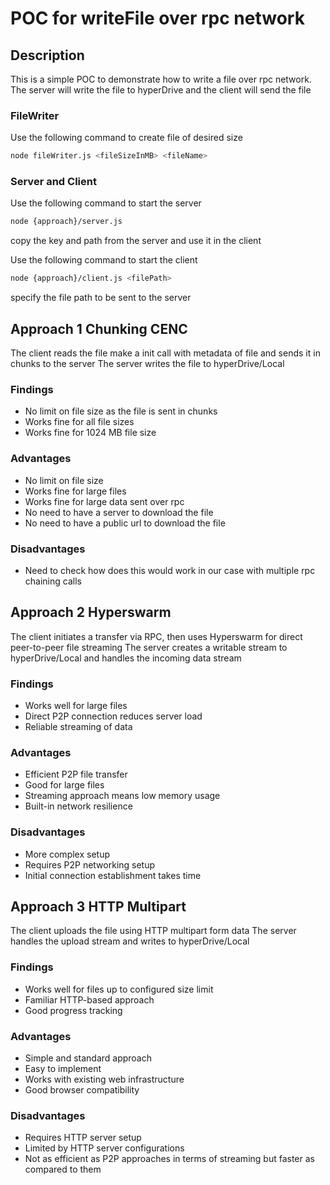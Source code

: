 # POC for writeFile over rpc network

## Description
This is a simple POC to demonstrate how to write a file over rpc network. The server will write the file to hyperDrive and the client will send the file


### FileWriter

Use the following command to create file of desired size

```bash
node fileWriter.js <fileSizeInMB> <fileName>
``` 

### Server and Client

Use the following command to start the server

```bash
node {approach}/server.js
```

copy the key and path from the server and use it in the client


Use the following command to start the client

```bash
node {approach}/client.js <filePath>
```
specify the file path to be sent to the server

## Approach 1 Chunking CENC

The client reads the file make a init call with metadata of file and sends it in chunks to the server
The server writes the file to hyperDrive/Local

### Findings
- No limit on file size as the file is sent in chunks
- Works fine for all file sizes
- Works fine for 1024 MB file size

### Advantages
- No limit on file size
- Works fine for large files
- Works fine for large data sent over rpc
- No need to have a server to download the file
- No need to have a public url to download the file

### Disadvantages
- Need to check how does this would work in our case with multiple rpc chaining calls

## Approach 2 Hyperswarm

The client initiates a transfer via RPC, then uses Hyperswarm for direct peer-to-peer file streaming
The server creates a writable stream to hyperDrive/Local and handles the incoming data stream

### Findings
- Works well for large files
- Direct P2P connection reduces server load
- Reliable streaming of data

### Advantages
- Efficient P2P file transfer
- Good for large files
- Streaming approach means low memory usage
- Built-in network resilience

### Disadvantages
- More complex setup
- Requires P2P networking setup
- Initial connection establishment takes time

## Approach 3 HTTP Multipart

The client uploads the file using HTTP multipart form data
The server handles the upload stream and writes to hyperDrive/Local

### Findings
- Works well for files up to configured size limit
- Familiar HTTP-based approach
- Good progress tracking

### Advantages
- Simple and standard approach
- Easy to implement
- Works with existing web infrastructure
- Good browser compatibility

### Disadvantages
- Requires HTTP server setup
- Limited by HTTP server configurations
- Not as efficient as P2P approaches in terms of streaming but faster as compared to them




